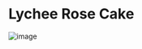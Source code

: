 # Lychee Rose Cake

![image](https://user-images.githubusercontent.com/50277379/138845737-da859ed1-8543-4ac6-9f1b-0efe6e8e2298.png)
